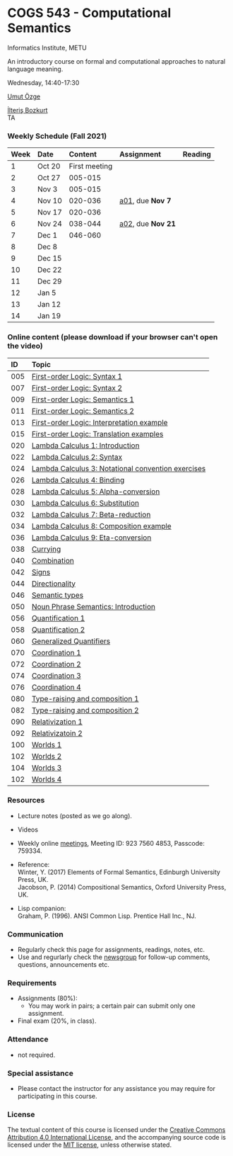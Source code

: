 # COGS 543 - Computational Semantics

Informatics Institute, METU

An introductory course on formal and computational approaches to natural language meaning.

Wednesday, 14:40-17:30

[Umut Özge](https://umutozge.github.io)  

[İlteriş Bozkurt](mailto:ilteris@metu.edu.tr)  
TA

### Weekly Schedule (Fall 2021)

|Week| Date   | Content | Assignment | Reading |
:----|:-------|:--------|:-----------|:--------|
1   |Oct 20  | First meeting | | | 
2   | Oct 27 | 005-015       | | | 
3   | Nov 3  | 005-015       | | |
4   | Nov 10 | 020-036       | [a01](assignments/cogs543-a01.pdf), due **Nov 7** | |
5   | Nov 17 | 020-036      | | |
6   | Nov 24 | 038-044       | [a02](assignments/cogs543-a02.pdf), due **Nov 21**| |
7   | Dec 1  | 046-060       | | | 
8   | Dec 8  |               | | |
9   | Dec 15 |               | | |
10  | Dec 22 |               | | |
11  | Dec 29 |               | | |
12  | Jan 5  |               | | |
13  | Jan 12 |               | | | 
14  | Jan 19 |               | | |


### Online content (please download if your browser can't open the video)

|ID| Topic |
:---|:--- |
005|[First-order Logic: Syntax 1](http://lfcs.ii.metu.edu.tr/cr/cogs543/vid/005_fol-syntax-1.mp4)
007|[First-order Logic: Syntax 2](http://lfcs.ii.metu.edu.tr/cr/cogs543/vid/007_fol-syntax-2.mp4)
009|[First-order Logic: Semantics 1](http://lfcs.ii.metu.edu.tr/cr/cogs543/vid/009_fol-semantics-1.mp4)
011|[First-order Logic: Semantics 2](http://lfcs.ii.metu.edu.tr/cr/cogs543/vid/011_fol-semantics-2.mp4)
013|[First-order Logic: Interpretation example](http://lfcs.ii.metu.edu.tr/cr/cogs543/vid/013_fol-interpretation-example.mp4)
015|[First-order Logic: Translation examples](http://lfcs.ii.metu.edu.tr/cr/cogs543/vid/015_fol-translation-examples.mp4)
020|[Lambda Calculus 1: Introduction](http://lfcs.ii.metu.edu.tr/cr/cogs543/vid/020_lambda-calculus-1.mp4)
022|[Lambda Calculus 2: Syntax](http://lfcs.ii.metu.edu.tr/cr/cogs543/vid/022_lambda-calculus-2.mp4)
024|[Lambda Calculus 3: Notational convention exercises](http://lfcs.ii.metu.edu.tr/cr/cogs543/vid/024_lambda-calculus-3.mp4)
026|[Lambda Calculus 4: Binding](http://lfcs.ii.metu.edu.tr/cr/cogs543/vid/026_lambda-calculus-4.mp4)
028|[Lambda Calculus 5: Alpha-conversion](http://lfcs.ii.metu.edu.tr/cr/cogs543/vid/028_lambda-calculus-5.mp4)
030|[Lambda Calculus 6: Substitution](http://lfcs.ii.metu.edu.tr/cr/cogs543/vid/030_lambda-calculus-6.mp4)
032|[Lambda Calculus 7: Beta-reduction](http://lfcs.ii.metu.edu.tr/cr/cogs543/vid/032_lambda-calculus-7.mp4)
034|[Lambda Calculus 8: Composition example](http://lfcs.ii.metu.edu.tr/cr/cogs543/vid/034_lambda-calculus-8.mp4)
036|[Lambda Calculus 9: Eta-conversion](http://lfcs.ii.metu.edu.tr/cr/cogs543/vid/036_lambda-calculus-9.mp4)
038|[Currying](http://lfcs.ii.metu.edu.tr/cr/cogs543/vid/038_currying.mp4)
040|[Combination](http://lfcs.ii.metu.edu.tr/cr/cogs543/vid/040_combination.mp4)
042|[Signs](http://lfcs.ii.metu.edu.tr/cr/cogs543/vid/042_signs.mp4)
044|[Directionality](http://lfcs.ii.metu.edu.tr/cr/cogs543/vid/044_directionality.mp4)
046|[Semantic types](http://lfcs.ii.metu.edu.tr/cr/cogs543/vid/046_semantic-types.mp4)
050|[Noun Phrase Semantics: Introduction](http://lfcs.ii.metu.edu.tr/cr/cogs543/vid/050_noun-phrase-semantics-introduction.mp4)
056|[Quantification 1](http://lfcs.ii.metu.edu.tr/cr/cogs543/vid/056_quantification-1.mp4)
058|[Quantification 2](http://lfcs.ii.metu.edu.tr/cr/cogs543/vid/058_quantification-2.mp4)
060|[Generalized Quantifiers](http://lfcs.ii.metu.edu.tr/cr/cogs543/vid/060_generalized-quantifiers.mp4)
070|[Coordination 1](http://lfcs.ii.metu.edu.tr/cr/cogs543/vid/070_coordination-1.mp4)
072|[Coordination 2](http://lfcs.ii.metu.edu.tr/cr/cogs543/vid/072_coordination-2.mp4)
074|[Coordination 3](http://lfcs.ii.metu.edu.tr/cr/cogs543/vid/074_coordination-3.mp4)
076|[Coordination 4](http://lfcs.ii.metu.edu.tr/cr/cogs543/vid/076_coordination-4.mp4)
080|[Type-raising and composition 1](http://lfcs.ii.metu.edu.tr/cr/cogs543/vid/080_type-raising-and-composition-1.mp4)
082|[Type-raising and composition 2](http://lfcs.ii.metu.edu.tr/cr/cogs543/vid/082_type-raising-and-composition-2.mp4)
090|[Relativization 1](http://lfcs.ii.metu.edu.tr/cr/cogs543/vid/090_relativization-1.mp4)
092|[Relativizatoin 2](http://lfcs.ii.metu.edu.tr/cr/cogs543/vid/092_relativization-2.mp4)
100|[Worlds 1](http://lfcs.ii.metu.edu.tr/cr/cogs543/vid/100_worlds-1.mp4)
102|[Worlds 2](http://lfcs.ii.metu.edu.tr/cr/cogs543/vid/102_worlds-2.mp4)
104|[Worlds 3](http://lfcs.ii.metu.edu.tr/cr/cogs543/vid/104_worlds-3.mp4)
102|[Worlds 4](http://lfcs.ii.metu.edu.tr/cr/cogs543/vid/106_worlds-4.mp4)



### Resources 

* Lecture notes (posted as we go along).
* Videos
* Weekly online [meetings](https://zoom.us/j/92375604853?pwd=S2EyRjNHVUxyRkdFWHpPUjJQbzQwQT09), Meeting ID: 923 7560 4853, Passcode: 759334.

* Reference:  
	Winter, Y. (2017) Elements of Formal Semantics, Edinburgh University Press, UK.   
	Jacobson, P. (2014) Compositional Semantics, Oxford University Press, UK.  

* Lisp companion:  
	Graham, P. (1996). ANSI Common Lisp. Prentice Hall Inc., NJ.

### Communication

* Regularly check this page for assignments, readings, notes, etc.
* Use and regurlarly check the [newsgroup](https://groups.google.com/forum/#!forum/metu-cogs-543-computational-semantics) for follow-up comments, questions, announcements etc.

### Requirements

* Assignments (80%): 
    - You may work in pairs; a certain pair can submit only one assignment.
* Final exam (20%, in class). 

### Attendance

* not required. 

### Special assistance

* Please contact the instructor for any assistance you may require for participating in this course.

### License
The textual content of this course is licensed under the [Creative Commons Attribution 4.0 International License](https://creativecommons.org/licenses/by/4.0/), and the accompanying source code is licensed under the [MIT license](http://opensource.org/licenses/mit-license.php), unless otherwise stated.
